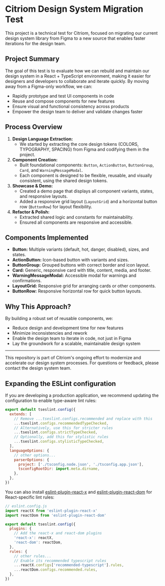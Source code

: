 # Citriom Design System Migration Test

This project is a technical test for Citriom, focused on migrating our current design system library from Figma to a new source that enables faster iterations for the design team.

## Project Summary
The goal of this test is to evaluate how we can rebuild and maintain our design system in a React + TypeScript environment, making it easier for designers and developers to collaborate and iterate quickly. By moving away from a Figma-only workflow, we can:
- Rapidly prototype and test UI components in code
- Reuse and compose components for new features
- Ensure visual and functional consistency across products
- Empower the design team to deliver and validate changes faster

## Process Overview
1. **Design Language Extraction:**
   - We started by extracting the core design tokens (COLORS, TYPOGRAPHY, SPACING) from Figma and codifying them in the project.
2. **Component Creation:**
   - Built foundational components: `Button`, `ActionButton`, `ButtonGroup`, `Card`, and `WarningMessageModal`.
   - Each component is designed to be flexible, reusable, and visually consistent, using the shared design tokens.
3. **Showcase & Demo:**
   - Created a demo page that displays all component variants, states, and responsive layouts.
   - Added a responsive grid layout (`LayoutGrid`) and a horizontal button row (`ButtonRow`) for layout flexibility.
4. **Refactor & Polish:**
   - Extracted shared logic and constants for maintainability.
   - Ensured all components are responsive and accessible.

## Components Implemented
- **Button:** Multiple variants (default, hot, danger, disabled), sizes, and states.
- **ActionButton:** Icon-based button with variants and sizes.
- **ButtonGroup:** Grouped buttons with correct border and icon layout.
- **Card:** Generic, responsive card with title, content, media, and footer.
- **WarningMessageModal:** Accessible modal for warnings and confirmations.
- **LayoutGrid:** Responsive grid for arranging cards or other components.
- **ButtonRow:** Responsive horizontal row for quick button layouts.

## Why This Approach?
By building a robust set of reusable components, we:
- Reduce design and development time for new features
- Minimize inconsistencies and rework
- Enable the design team to iterate in code, not just in Figma
- Lay the groundwork for a scalable, maintainable design system

---

This repository is part of Citriom's ongoing effort to modernize and accelerate our design system processes. For questions or feedback, please contact the design system team.

## Expanding the ESLint configuration

If you are developing a production application, we recommend updating the configuration to enable type-aware lint rules:

```js
export default tseslint.config({
  extends: [
    // Remove ...tseslint.configs.recommended and replace with this
    ...tseslint.configs.recommendedTypeChecked,
    // Alternatively, use this for stricter rules
    ...tseslint.configs.strictTypeChecked,
    // Optionally, add this for stylistic rules
    ...tseslint.configs.stylisticTypeChecked,
  ],
  languageOptions: {
    // other options...
    parserOptions: {
      project: ['./tsconfig.node.json', './tsconfig.app.json'],
      tsconfigRootDir: import.meta.dirname,
    },
  },
})
```

You can also install [eslint-plugin-react-x](https://github.com/Rel1cx/eslint-react/tree/main/packages/plugins/eslint-plugin-react-x) and [eslint-plugin-react-dom](https://github.com/Rel1cx/eslint-react/tree/main/packages/plugins/eslint-plugin-react-dom) for React-specific lint rules:

```js
// eslint.config.js
import reactX from 'eslint-plugin-react-x'
import reactDom from 'eslint-plugin-react-dom'

export default tseslint.config({
  plugins: {
    // Add the react-x and react-dom plugins
    'react-x': reactX,
    'react-dom': reactDom,
  },
  rules: {
    // other rules...
    // Enable its recommended typescript rules
    ...reactX.configs['recommended-typescript'].rules,
    ...reactDom.configs.recommended.rules,
  },
})
```
